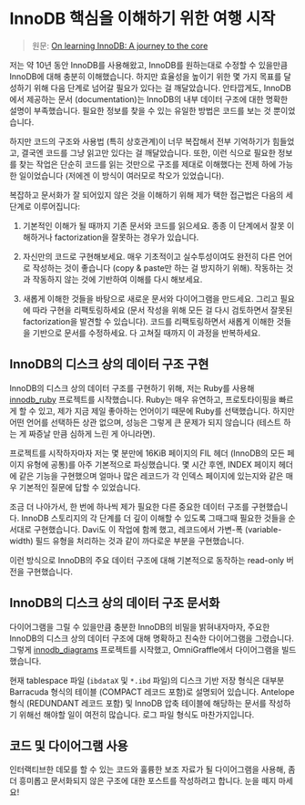 # InnoDB 핵심을 이해하기 위한 여행 시작

> 원문: [On learning InnoDB: A journey to the core](https://blog.jcole.us/2013/01/02/on-learning-innodb-a-journey-to-the-core/)

저는 약 10년 동안 InnoDB를 사용해왔고, InnoDB를 원하는대로 수정할 수 있을만큼 InnoDB에 대해 충분히 이해했습니다. 하지만 효율성을 높이기 위한 몇 가지 목표를 달성하기 위해 다음 단계로 넘어갈 필요가 있다는 걸 깨달았습니다. 안타깝게도, InnoDB에서 제공하는 문서 (documentation)는 InnoDB의 내부 데이터 구조에 대한 명확한 설명이 부족했습니다. 필요한 정보를 찾을 수 있는 유일한 방법은 코드를 보는 것 뿐이었습니다.

하지만 코드의 구조와 사용법 (특히 상호관계)이 너무 복잡해서 전부 기억하기가 힘들었고, 결국엔 코드를 그냥 읽고만 있다는 걸 깨달았습니다. 또한, 이런 식으로 필요한 정보를 찾는 작업은 단순히 코드를 읽는 것만으로 구조를 제대로 이해했다는 전제 하에 가능한 일이었습니다 (저에겐 이 방식이 여러모로 착오가 있었습니다). 

복잡하고 문서화가 잘 되어있지 않은 것을 이해하기 위해 제가 택한 접근법은 다음의 세 단계로 이루어집니다:

1. 기본적인 이해가 될 때까지 기존 문서와 코드를 읽으세요. 종종 이 단계에서 잘못 이해하거나 factorization을 잘못하는 경우가 있습니다.

2. 자신만의 코드로 구현해보세요. 매우 기초적이고 실수투성이여도 완전히 다른 언어로 작성하는 것이 좋습니다 (copy & paste만 하는 걸 방지하기 위해). 작동하는 것과 작동하지 않는 것에 기반하여 이해를 다시 해보세요.

3. 새롭게 이해한 것들을 바탕으로 새로운 문서와 다이어그램을 만드세요. 그리고 필요에 따라 구현을 리팩토링하세요 (문서 작성을 위해 모든 걸 다시 검토하면서 잘못된 factorization을 발견할 수 있습니다). 코드를 리팩토링하면서 새롭게 이해한 것들을 기반으로 문서를 수정하세요. 다 고쳐질 때까지 이 과정을 반복하세요.

## InnoDB의 디스크 상의 데이터 구조 구현

InnoDB의 디스크 상의 데이터 구조를 구현하기 위해, 저는 Ruby를 사용해 [innodb_ruby](http://github.com/jeremycole/innodb_ruby) 프로젝트를 시작했습니다. Ruby는 매우 유연하고, 프로토타이핑을 빠르게 할 수 있고, 제가 지금 제일 좋아하는 언어이기 때문에 Ruby를 선택했습니다. 하지만 어떤 언어를 선택하든 상관 없으며, 성능은 그렇게 큰 문제가 되지 않습니다 (테스트 하는 게 짜증날 만큼 심하게 느린 게 아니라면). 

프로젝트를 시작하자마자 저는 몇 분만에 16KiB 페이지의 FIL 헤더 (InnoDB의 모든 페이지 유형에 공통)를 아주 기본적으로 파싱했습니다. 몇 시간 후엔, INDEX 페이지 헤더에 같은 기능을 구현했으며 얼마나 많은 레코드가 각 인덱스 페이지에 있는지와 같은 매우 기본적인 질문에 답할 수 있었습니다. 

조금 더 나아가서, 한 번에 하나씩 제가 필요한 다른 중요한 데이터 구조를 구현했습니다. InnoDB 스토리지의 각 단계를 더 깊이 이해할 수 있도록 그때그때 필요한 것들을 순서대로 구현했습니다. Davi도 이 작업에 함께 했고, 레코드에서 가변-폭 (variable-width) 필드 유형을 처리하는 것과 같이 까다로운 부분을 구현했습니다. 

이런 방식으로 InnoDB의 주요 데이터 구조에 대해 기본적으로 동작하는 read-only 버전을 구현했습니다.

## InnoDB의 디스크 상의 데이터 구조 문서화

다이어그램을 그릴 수 있을만큼 충분한 InnoDB의 비밀을 밝혀내자마자, 주요한 InnoDB의 디스크 상의 데이터 구조에 대해 명확하고 친숙한 다이어그램을 그렸습니다. 그렇게 [innodb_diagrams](http://github.com/jeremycole/innodb_diagrams) 프로젝트를 시작했고, OmniGraffle에서 다이어그램을 빌드했습니다.

현재 tablespace 파일 (`ibdataX` 및 `*.ibd` 파일)의 디스크 기반 저장 형식은 대부분 Barracuda 형식의 테이블 (COMPACT 레코드 포함)로 설명되어 있습니다. Antelope 형식 (REDUNDANT 레코드 포함) 및 InnoDB 압축 테이블에 해당하는 문서를 작성하기 위해선 해야할 일이 여전히 많습니다. 로그 파일 형식도 마찬가지입니다.

## 코드 및 다이어그램 사용

인터랙티브한 데모를 할 수 있는 코드와 훌륭한 보조 자료가 될 다이어그램을 사용해, 좀 더 흥미롭고 문서화되지 않은 구조에 대한 포스트를 작성하려고 합니다. 눈을 떼지 마세요!